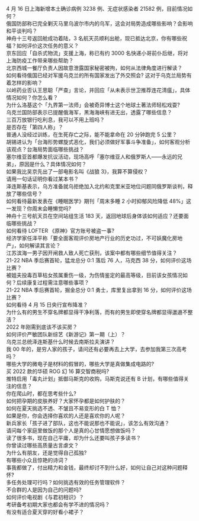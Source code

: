 4 月 16 日上海新增本土确诊病例 3238 例、无症状感染者 21582 例，目前情况如何？  
俄国防部称已完全剿灭马里乌波尔市内的乌军，这会对局势造成哪些影响？会影响和平谈判吗？  
神舟十三号返回舱成功着陆，3 名航天员顺利出舱，现已抵达北京，你有哪些祝福？如何评价这次任务的意义？  
京东回应「自杀式物流」支援上海，称已有约 3000 名快递小哥前仆后继，将对上海防疫工作带来哪些帮助？  
北京西城一餐厅负责人因故意泄露国家秘密被拘，如何从法律角度进行解读？  
如何看待俄国已经对军援乌克兰的所有国家发出了外交照会? 这对于乌克兰局势有着怎样的影响？  
以岭药业否认王思聪「严查」言论，并回应「从未表示世卫推荐连花清瘟」，具体情况如何？你怎么看？  
为什么洛基这个「九界第一法师」会被奇异博士这个地球土著法师轻松戏耍?  
乌克兰国防部表示已提醒俄海军，黑海海峡有进无出，透露了哪些信息？  
三百万放银行吃利息，我可以不用上班吗？  
是否存在「第四人称」？  
普通人没经过训练，在生死存亡之际，能不能拿命在 20 分钟跑完 5 公里？  
胡锡进认为「台海形势螺旋式恶化，我们必须做好军事斗争准备」，如何客观分析该观点？台海局势面临哪些挑战？  
塞尔维亚首都爆发抗议活动，现场高呼「塞尔维亚人和俄罗斯人——永远的兄弟」，原因是什么？具体情况如何？  
如果我比吴京先出了一部电影名叫《战狼 3》，我算不算侵权？  
请用一句话证明你看过某本书？  
泽连斯基表示，乌方准备就乌拒绝加入北约和克里米亚地位问题同俄罗斯谈判，释放了哪些信号？  
如何看待最新发表在《睡眠医学》期刊「周末多睡 2 小时抑郁风险降低 48%」这一发现？你周末会睡懒觉吗?  
神舟十三号航天员在空间站组生活 183 天，返回地球后身体该如何适应？还要面临哪些挑战？  
如何看待 LOFTER 《原神》官方账号被盗一事?  
经济学家任泽平称「要全面客观评价房地产行业的历史功过，不可妖魔化房地产」，如何解读其言论？  
江苏滨海一男子因开闸救人致人死亡获刑，该案中都有哪些细节值得关注？  
21-22 NBA 季后赛首轮，猛龙总分 0:1 落后 76 人，马克西 38 分，如何评价这场比赛？  
被姐夫投毒百草枯女孩属重伤一级，为伤情鉴定的最高等级，目前该女孩情况如何？后续康复过程需注意哪些事项？  
21-22 NBA 季后赛首轮，掘金总分 0:1 勇士，库里复出拿到 16 分，如何评价这场比赛？  
如何看待 4 月 15 日央行宣布降准？  
为什么有的男生不穿名牌都显得干净利落，而有的男生即使穿名牌都显得邋遢不整洁？  
2022 年刚需到底该不该买房？  
如何评价严敏团队新综艺《新游记》第一期（上）？  
乌克兰总统泽连斯基什么时候去南斯拉夫演讲？  
我 00 年的，是穷人家的孩子，请问还有必要再去上大学，去参加我第三次高考吗？  
哪些大学的微电子是材料的假冒的，哪些大学是真做集成电路的?  
买 2022 款的华硕 ROG 幻 16 算交智商税吗?  
推特启用「毒丸计划」抵御马斯克的收购，马斯克说还有 B 计划，有哪些值得关注的信息？  
你在爬山时，都在思考些什么?  
如何把孕期的皮肤养好？大家怀孕都是如何护肤的？  
如何在夏天挑选不透、不皱且不易变形的白 T 恤？  
如果是你，你会选择你喜欢的人还是喜欢你的人呢？  
新兵家长「孩子进了部队，这也不能说那也不能说」，该怎么有效沟通？  
请问每个家庭里做饭的那个人是真的心甘情愿想做饭吗？  
读了很多书，现在自己平庸，却为什么还要叫孩子多读书？  
你曾读过哪些高质量古言虐文？  
为什么有朋友，还是觉得自己孤独?  
有哪些小众且惊艳的诗词？  
事我都做了，付出精力和金钱，最终却讨不到什么好，如何让自己对这种问题释怀?  
多任务处理可行吗？如何挑选有效的任务管理软件？  
不合群的人是因为自己的问题吗?  
如何评价电视剧《与君初相识》？  
考研备考初期大家也都会有学不进的情况吗？  
有没有适合夏天穿的好看小裙子？  
